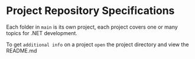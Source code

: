 ﻿# Project Repository Specifications
Each folder in `main` is its own project, each project covers one or many topics for .NET development.

To get `additional info` on a project `open` the project directory and view the README.md

